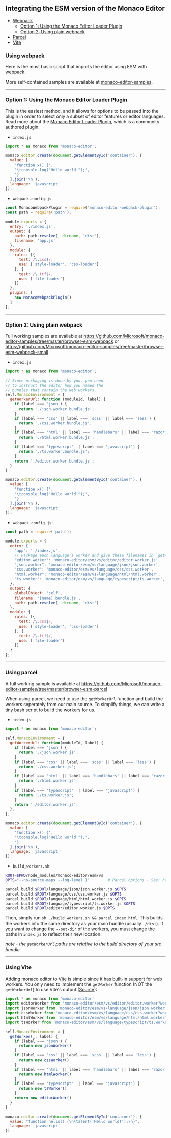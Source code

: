## Integrating the ESM version of the Monaco Editor

- [Webpack](#using-webpack)
  - [Option 1: Using the Monaco Editor Loader Plugin](#option-1-using-the-monaco-editor-loader-plugin)
  - [Option 2: Using plain webpack](#option-2-using-plain-webpack)
- [Parcel](#using-parcel)
- [Vite](#using-vite)

### Using webpack

Here is the most basic script that imports the editor using ESM with webpack.

More self-contained samples are available at [monaco-editor-samples](https://github.com/Microsoft/monaco-editor-samples).

---

### Option 1: Using the Monaco Editor Loader Plugin

This is the easiest method, and it allows for options to be passed into the plugin in order to select only a subset of editor features or editor languages. Read more about the [Monaco Editor Loader Plugin](https://github.com/Microsoft/monaco-editor-webpack-plugin), which is a community authored plugin.

* `index.js`
```js
import * as monaco from 'monaco-editor';

monaco.editor.create(document.getElementById('container'), {
  value: [
    'function x() {',
    '\tconsole.log("Hello world!");',
    '}'
  ].join('\n'),
  language: 'javascript'
});
```

* `webpack.config.js`
```js
const MonacoWebpackPlugin = require('monaco-editor-webpack-plugin');
const path = require('path');

module.exports = {
  entry: './index.js',
  output: {
    path: path.resolve(__dirname, 'dist'),
    filename: 'app.js'
  },
  module: {
    rules: [{
      test: /\.css$/,
      use: ['style-loader', 'css-loader']
    }, {
      test: /\.ttf$/,
      use: ['file-loader']
    }]
  },
  plugins: [
    new MonacoWebpackPlugin()
  ]
};
```

---

### Option 2: Using plain webpack

Full working samples are available at https://github.com/Microsoft/monaco-editor-samples/tree/master/browser-esm-webpack or https://github.com/Microsoft/monaco-editor-samples/tree/master/browser-esm-webpack-small

* `index.js`
```js
import * as monaco from 'monaco-editor';

// Since packaging is done by you, you need
// to instruct the editor how you named the
// bundles that contain the web workers.
self.MonacoEnvironment = {
  getWorkerUrl: function (moduleId, label) {
    if (label === 'json') {
      return './json.worker.bundle.js';
    }
    if (label === 'css' || label === 'scss' || label === 'less') {
      return './css.worker.bundle.js';
    }
    if (label === 'html' || label === 'handlebars' || label === 'razor') {
      return './html.worker.bundle.js';
    }
    if (label === 'typescript' || label === 'javascript') {
      return './ts.worker.bundle.js';
    }
    return './editor.worker.bundle.js';
  }
}

monaco.editor.create(document.getElementById('container'), {
  value: [
    'function x() {',
    '\tconsole.log("Hello world!");',
    '}'
  ].join('\n'),
  language: 'javascript'
});
```

* `webpack.config.js`:
```js
const path = require('path');

module.exports = {
  entry: {
    "app": './index.js',
    // Package each language's worker and give these filenames in `getWorkerUrl`
    "editor.worker": 'monaco-editor/esm/vs/editor/editor.worker.js',
    "json.worker": 'monaco-editor/esm/vs/language/json/json.worker',
    "css.worker": 'monaco-editor/esm/vs/language/css/css.worker',
    "html.worker": 'monaco-editor/esm/vs/language/html/html.worker',
    "ts.worker": 'monaco-editor/esm/vs/language/typescript/ts.worker',
  },
  output: {
    globalObject: 'self',
    filename: '[name].bundle.js',
    path: path.resolve(__dirname, 'dist')
  },
  module: {
    rules: [{
      test: /\.css$/,
      use: ['style-loader', 'css-loader']
    }, {
      test: /\.ttf$/,
      use: ['file-loader']
    }]
  }
};
```

---

### Using parcel

A full working sample is available at https://github.com/Microsoft/monaco-editor-samples/tree/master/browser-esm-parcel

When using parcel, we need to use the `getWorkerUrl` function and build the workers seperately from our main source. To simplify things, we can write a tiny bash script to build the workers for us.

* `index.js`
```js
import * as monaco from 'monaco-editor';

self.MonacoEnvironment = {
  getWorkerUrl: function(moduleId, label) {
    if (label === 'json') {
      return './json.worker.js';
    }
    if (label === 'css' || label === 'scss' || label === 'less') {
      return './css.worker.js';
    }
    if (label === 'html' || label === 'handlebars' || label === 'razor') {
      return './html.worker.js';
    }
    if (label === 'typescript' || label === 'javascript') {
      return './ts.worker.js';
    }
    return './editor.worker.js';
  },
};

monaco.editor.create(document.getElementById('container'), {
  value: [
    'function x() {',
    '\tconsole.log("Hello world!");',
    '}'
  ].join('\n'),
  language: 'javascript'
});
```

* `build_workers.sh`
```sh
ROOT=$PWD/node_modules/monaco-editor/esm/vs
OPTS="--no-source-maps --log-level 1"        # Parcel options - See: https://parceljs.org/cli.html

parcel build $ROOT/language/json/json.worker.js $OPTS
parcel build $ROOT/language/css/css.worker.js $OPTS
parcel build $ROOT/language/html/html.worker.js $OPTS
parcel build $ROOT/language/typescript/ts.worker.js $OPTS
parcel build $ROOT/editor/editor.worker.js $OPTS
```

Then, simply run `sh ./build_workers.sh && parcel index.html`. This builds the workers into the same directory as your main bundle (usually `./dist`). If you want to change the `--out-dir` of the workers, you must change the paths in `index.js` to reflect their new location.

*note - the `getWorkerUrl` paths are relative to the build directory of your src bundle*

---

### Using Vite

Adding monaco editor to [Vite](https://vitejs.dev/) is simple since it has built-in support for web workers. You only need to implement the `getWorker` function (NOT the `getWorkerUrl`) to use Vite's output ([Source](https://github.com/vitejs/vite/discussions/1791#discussioncomment-321046)):

```js
import * as monaco from 'monaco-editor'
import editorWorker from 'monaco-editor/esm/vs/editor/editor.worker?worker'
import jsonWorker from 'monaco-editor/esm/vs/language/json/json.worker?worker'
import cssWorker from 'monaco-editor/esm/vs/language/css/css.worker?worker'
import htmlWorker from 'monaco-editor/esm/vs/language/html/html.worker?worker'
import tsWorker from 'monaco-editor/esm/vs/language/typescript/ts.worker?worker'

self.MonacoEnvironment = {
  getWorker(_, label) {
    if (label === 'json') {
      return new jsonWorker()
    }
    if (label === 'css' || label === 'scss' || label === 'less') {
      return new cssWorker()
    }
    if (label === 'html' || label === 'handlebars' || label === 'razor') {
      return new htmlWorker()
    }
    if (label === 'typescript' || label === 'javascript') {
      return new tsWorker()
    }
    return new editorWorker()
  }
}

monaco.editor.create(document.getElementById('container'), {
  value: "function hello() {\n\talert('Hello world!');\n}",
  language: 'javascript'
})
```
